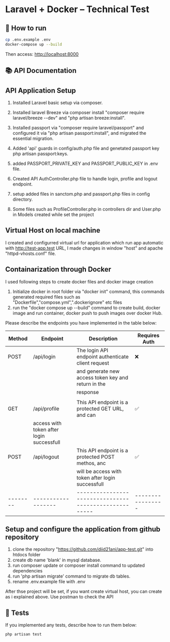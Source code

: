 # Laravel + Docker – Technical Test

## 🔧 How to run

```bash
cp .env.example .env
docker-compose up --build
```

Then access: [http://localhost:8000](http://localhost:8000)

## 📚 API Documentation
API Application Setup
---------------------------------------------------------------------------------------------------
1. Installed Laravel basic setup via composer.
2. Installed laravel Breeze via composer install "composer require laravel/breeze --dev" and "php artisan breeze:install".
3. Installed passport via "composer require laravel/passport" and configured it via "php artisan passport:install", and migrated the essential migration.
4. Added 'api' guards in config/auth.php file and genetated passport key php artisan passport:keys.
5. added PASSPORT_PRIVATE_KEY and PASSPORT_PUBLIC_KEY in .env file.
6. Created API AuthController.php file to handle login, profile and logout endpoint.
7. setup added files in sanctom.php and passport.php files in config directory.

7. Some files such as ProfileController.php in controllers dir and User.php in Models created while set the project

## Virtual Host on local machine
I created and configurred virtual url for application which run app automatic with http://test-app.test URL, I made changes in window "host" and apache "httpd-vhosts.conf" file.

## Containarization  through Docker
I used following steps to create docker files and docker image creation
1. Initialize docker in root folder via "docker init" command, this commands generated required files such as "Dockerfile","compose.yml",".dockerignore" etc files
2. run the "docker compose up --build" command to create build, docker image and run container, docker push to push images over docker Hub.



Please describe the endpoints you have implemented in the table below:

| Method | Endpoint         | Description                                         | Requires Auth  |
|--------|------------------|-----------------------------------------------------|--------------- |
| POST   | /api/login       | The login API endpoint authenticate client request  | ❌             |
|        |                  |  and generate new access token key and return in the|                |
|        |                  | response                                            |                |
|        |                  |                                                     |                |
| GET    | /api/profile     | This API endpoint is a protected GET URL, and can   | ✅             |
                            | access with token after login successfull           |                |
| POST   | /api/logout      | This API endpoint is a protected POST methos, anc   | ✅             |
|        |                  | will be access with token after login successfull   |                |
|--------|------------------|-----------------------------------------------------|-----------------|

## Setup and configure the application from github repository
1. clone the repository "https://github.com/diid21ani/app-test.git" into htdocs folder
2. create db name 'blank' in mysql database.
3. run composer update or composer install command to updated dependencies
4. run 'php artisan migrate' command to migrate db tables.
5. rename .env.example file with .env

After thse project will be set, if you want create virtual host, you can create as i explained above. Use postman to check the API



## 🧪 Tests

If you implemented any tests, describe how to run them below:

```bash
php artisan test
```